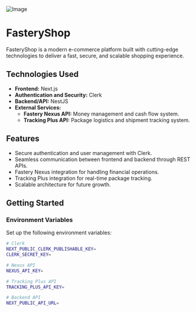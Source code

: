 ![Image](https://github.com/user-attachments/assets/4e677eef-0481-4275-8af4-0cc0773db120)
# FasteryShop

FasteryShop is a modern e-commerce platform built with cutting-edge technologies to deliver a fast, secure, and scalable shopping experience.

## Technologies Used
- **Frontend:** Next.js
- **Authentication and Security:** Clerk
- **Backend/API:** NestJS
- **External Services:**
  - **Fastery Nexus API:** Money management and cash flow system.
  - **Tracking Plus API:** Package logistics and shipment tracking system.

## Features
- Secure authentication and user management with Clerk.
- Seamless communication between frontend and backend through REST APIs.
- Fastery Nexus integration for handling financial operations.
- Tracking Plus integration for real-time package tracking.
- Scalable architecture for future growth.

## Getting Started

### Environment Variables
Set up the following environment variables:

```bash
# Clerk
NEXT_PUBLIC_CLERK_PUBLISHABLE_KEY=
CLERK_SECRET_KEY=

# Nexus API
NEXUS_API_KEY=

# Tracking Plus API
TRACKING_PLUS_API_KEY=

# Backend API
NEXT_PUBLIC_API_URL=
